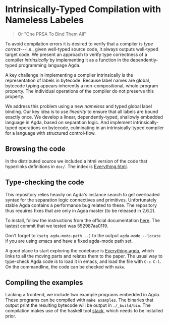 # Intrinsically-Typed Compilation with Nameless Labeles
> Or "One PRSA To Bind Them All"

To avoid compilation errors it is desired to verify that a compiler is
_type correct_---i.e., given well-typed source code, it always outputs
well-typed target code. We present an approach to verify type correctness of a
compiler _intrinsically_ by implementing it as a function in the
dependently-typed programming language Agda.

A key challenge in implementing a compiler intrinsically is the
representation of labels in bytecode. Because label names are global, bytecode
typing appears inherently a non-compositional, whole-program property. The
individual operations of the compiler do not preserve this property.

We address this problem using a new _nameless_ and typed global label binding.
Our key idea is to use _linearity_ to ensure that all labels are bound exactly
once.  We develop a linear, dependently-typed, shallowly embedded language in
Agda, based on separation logic.  And implement intrinsically-typed operations
on bytecode, culminating in an intrinsically-typed compiler for a language with
structured control-flow.

## Browsing the code

In the distributed source we included a html version of the code that hyperlinks definitions in `doc/`.
The index is [Everything.html](./doc/Everything.html).

## Type-checking the code

This repository relies heavily on Agda's instance search to get overloaded syntax
for the separation logic connectives and primitives. Unfortunately stable
Agda contains a performance bug related to these. The repository thus requires
fixes that are only in Agda master (to be released in 2.6.2).

To install, follow the instructions from the official documentation 
[here](https://agda.readthedocs.io/en/v2.6.1/getting-started/installation.html#installation-of-the-development-version).
The lastest commit that we tested was 552987aa0119.

Don't forget to `(setq agda-mode-path ..)` to the output `agda-mode --locate` if you are using
emacs and have a fixed agda-mode path set.

A good place to start exploring the codebase is [Everything.agda](./src/Everything.agda),
which links to all the moving parts and relates them to the paper.
The usual way to type-check Agda code is to load it in emacs, and load the file with `C-c C-l`.
On the commandline, the code can be checked with `make`.

## Compiling the examples

Lacking a frontend, we include two example programs embedded in Agda.
These programs can be compiled with `make examples`. The binaries that output
print the resulting bytecode will be output in `./_build/bin`.
The compilation makes use of the haskell tool [stack](https://docs.haskellstack.org/en/stable/README/),
which needs to be installed prior.
